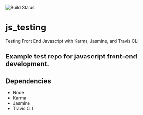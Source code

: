 ![Build Status](https://travis-ci.org/rodtreweek/js_testing.svg)

# js_testing
Testing Front End Javascript with Karma, Jasmine, and Travis CLI


## Example test repo for javascript front-end development.

## Dependencies
- Node
- Karma
- Jasmine
- Travis CLI
